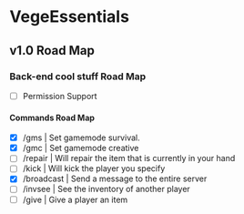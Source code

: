 # VegeEssentials

## v1.0 Road Map

### Back-end cool stuff Road Map
- [ ] Permission Support

#### Commands Road Map
- [x] /gms | Set gamemode survival.
- [x] /gmc | Set gamemode creative
- [ ] /repair | Will repair the item that is currently in your hand
- [ ] /kick | Will kick the player you specify
- [x] /broadcast | Send a message to the entire server
- [ ] /invsee | See the inventory of another player
- [ ] /give | Give a player an item
